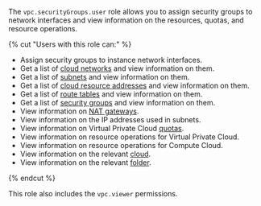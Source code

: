 The `vpc.securityGroups.user` role allows you to assign security groups to network interfaces and view information on the resources, quotas, and resource operations.

{% cut "Users with this role can:" %}

* Assign security groups to instance network interfaces.
* Get a list of [cloud networks](../../../vpc/concepts/network.md#network) and view information on them.
* Get a list of [subnets](../../../vpc/concepts/network.md#subnet) and view information on them.
* Get a list of [cloud resource addresses](../../../vpc/concepts/address.md) and view information on them.
* Get a list of [route tables](../../../vpc/concepts/routing.md#rt-vpc) and view information on them.
* Get a list of [security groups](../../../vpc/concepts/security-groups.md) and view information on them.
* View information on [NAT gateways](../../../vpc/concepts/gateways.md).
* View information on the IP addresses used in subnets.
* View information on Virtual Private Cloud [quotas](../../../vpc/concepts/limits.md#vpc-quotas).
* View information on resource operations for Virtual Private Cloud.
* View information on resource operations for Compute Cloud.
* View information on the relevant [cloud](../../../resource-manager/concepts/resources-hierarchy.md#cloud).
* View information on the relevant [folder](../../../resource-manager/concepts/resources-hierarchy.md#folder).

{% endcut %}

This role also includes the `vpc.viewer` permissions.